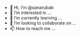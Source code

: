 - 👋 Hi, I’m @sanarubab
- 👀 I’m interested in ...
- 🌱 I’m currently learning ...
- 💞️ I’m looking to collaborate on ...
- 📫 How to reach me ...

<!---
sanarubab/sanarubab is a ✨ special ✨ repository because its `README.md` (this file) appears on your GitHub profile.
You can click the Preview link to take a look at your changes.
--->
